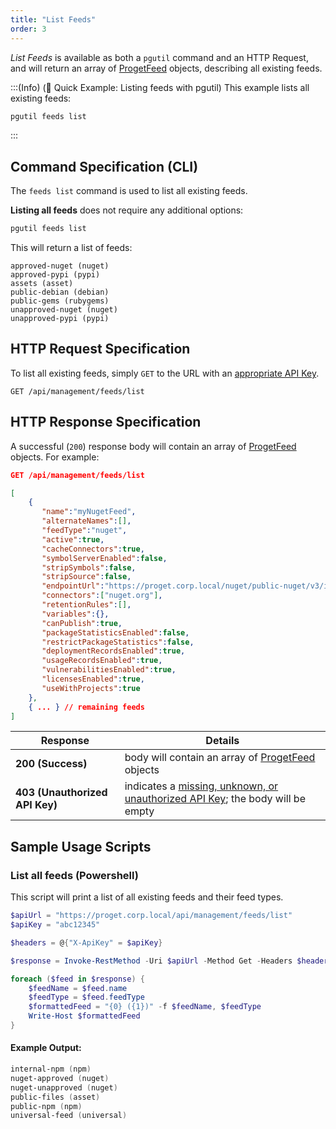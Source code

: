 ```yaml
---
title: "List Feeds"
order: 3
---
```


*List Feeds* is available as both a `pgutil` command and an HTTP Request, and will return an array of [ProgetFeed](/docs/proget/api/feeds#feed-object) objects, describing all existing feeds.

:::(Info) (🚀 Quick Example: Listing feeds with pgutil)
This example lists all existing feeds:

```bash
pgutil feeds list
```
:::

## Command Specification (CLI)
The `feeds list` command is used to list all existing feeds.

**Listing all feeds** does not require any additional options:

```bash
pgutil feeds list
```

This will return a list of feeds:

```plaintext
approved-nuget (nuget)
approved-pypi (pypi)
assets (asset)
public-debian (debian)
public-gems (rubygems)
unapproved-nuget (nuget)
unapproved-pypi (pypi)
```

## HTTP Request Specification
To list all existing feeds, simply `GET` to the URL with an [appropriate API Key](/docs/proget/api/feeds#authentication).

```plaintext
GET /api/management/feeds/list
```

## HTTP Response Specification
A successful (`200`) response body will contain an array of [ProgetFeed](/docs/proget/api/feeds#feed-object) objects. For example:

```json
GET /api/management/feeds/list

[
    {
       "name":"myNugetFeed",
       "alternateNames":[],
       "feedType":"nuget",
       "active":true,
       "cacheConnectors":true,
       "symbolServerEnabled":false,
       "stripSymbols":false,
       "stripSource":false,
       "endpointUrl":"https://proget.corp.local/nuget/public-nuget/v3/index.json",
       "connectors":["nuget.org"],
       "retentionRules":[],
       "variables":{},
       "canPublish":true,
       "packageStatisticsEnabled":false,
       "restrictPackageStatistics":false,
       "deploymentRecordsEnabled":true,
       "usageRecordsEnabled":true,
       "vulnerabilitiesEnabled":true,
       "licensesEnabled":true,
       "useWithProjects":true
    },
    { ... } // remaining feeds
]
```

| Response | Details |
|---|---|
| **200 (Success)** | body will contain an array of [ProgetFeed](/docs/proget/api/feeds#feed-object) objects |
| **403 (Unauthorized API Key)** | indicates a [missing, unknown, or unauthorized API Key](/docs/proget/api/feeds#authentication); the body will be empty |

## Sample Usage Scripts

### List all feeds (Powershell)
This script will print a list of all existing feeds and their feed types. 

```powershell
$apiUrl = "https://proget.corp.local/api/management/feeds/list"
$apiKey = "abc12345"

$headers = @{"X-ApiKey" = $apiKey}

$response = Invoke-RestMethod -Uri $apiUrl -Method Get -Headers $headers

foreach ($feed in $response) {
    $feedName = $feed.name
    $feedType = $feed.feedType
    $formattedFeed = "{0} ({1})" -f $feedName, $feedType
    Write-Host $formattedFeed
}
```

#### Example Output:

```powershell
internal-npm (npm)
nuget-approved (nuget)
nuget-unapproved (nuget)
public-files (asset)
public-npm (npm)
universal-feed (universal)
```
